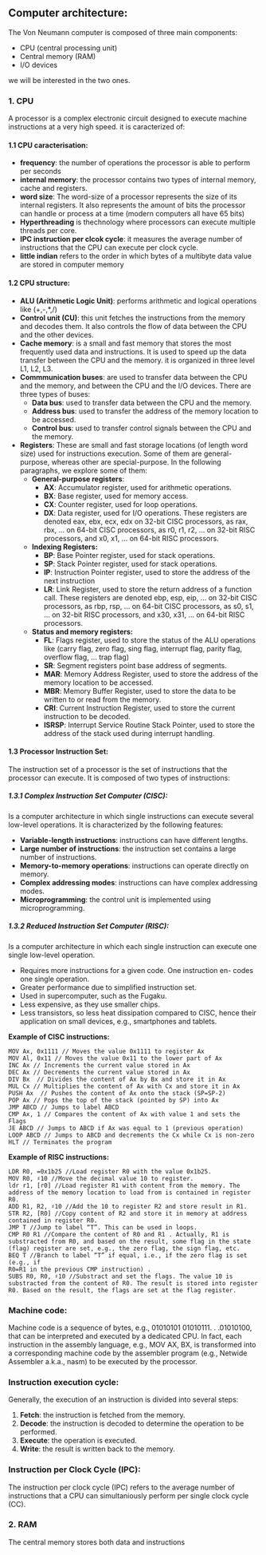 ## Computer architecture:

The Von Neumann computer is composed of three main components:

- CPU (central processing unit)
- Central memory (RAM)
- I/O devices

we will be interested in the two ones.

### 1. CPU

A processor is a complex electronic circuit designed to execute machine instructions at a very high speed. it is caracterized of:

#### 1.1 CPU caracterisation:

- **frequency**: the number of operations the processor is able to perform per seconds
- **internal memory**: the processor contains two types of internal memory, cache and registers.
- **word size**: The word-size of a processor represents the size of its internal registers. It also represents the amount of bits the processor can
  handle or process at a time (modern computers all have 65 bits)
- **Hyperthreading** is thechnology where processors can execute multiple threads per core.
- **IPC instruction per clcok cycle**: it measures the average number of instructions that the CPU can execute per clock cycle.
- **little indian** refers to the order in which bytes of a multibyte data value are stored in computer memory

#### 1.2 CPU structure:

- **ALU (Arithmetic Logic Unit)**: performs arithmetic and logical operations like (+,-,\*,/)
- **Control unit (CU)**: this unit fetches the instructions from the memory and decodes them. It also controls the flow of data between the CPU and the other devices.
- **Cache memory**: is a small and fast memory that stores the most frequently used data and instructions. It is used to speed up the data transfer between the CPU and the memory. it is organized in three level L1, L2, L3.
- **Commmunication buses**: are used to transfer data between the CPU and the memory, and between the CPU and the I/O devices. There are three types of buses:
  - **Data bus**: used to transfer data between the CPU and the memory.
  - **Address bus**: used to transfer the address of the memory location to be accessed.
  - **Control bus**: used to transfer control signals between the CPU and the memory.
- **Registers**: These are small and fast storage locations (of length word size) used for instructions execution. Some of them are general-purpose,
  whereas other are special-purpose. In the following paragraphs, we explore some of them:
  - **General-purpose registers**:
    - **AX**: Accumulator register, used for arithmetic operations.
    - **BX**: Base register, used for memory access.
    - **CX**: Counter register, used for loop operations.
    - **DX**: Data register, used for I/O operations.
      These registers are denoted eax, ebx, ecx, edx on 32-bit CISC processors, as rax, rbx, ... on 64-bit CISC processors, as r0, r1, r2, ... on 32-bit RISC processors, and x0, x1, ... on 64-bit RISC processors.
  - **Indexing Registers:**
    - **BP**: Base Pointer register, used for stack operations.
    - **SP**: Stack Pointer register, used for stack operations.
    - **IP**: Instruction Pointer register, used to store the address of the next instruction
    - **LR**: Link Register, used to store the return address of a function call.
      These registers are denoted ebp, esp, eip, ... on 32-bit CISC processors, as rbp, rsp, ... on 64-bit CISC processors, as s0, s1, ... on 32-bit RISC processors, and x30, x31, ... on 64-bit RISC processors.
  - **Status and memory registers:**
    - **FL**: Flags register, used to store the status of the ALU operations like (carry flag, zero flag, sing flag, interrupt flag, parity flag, overflow flag, ... trap flag)
    - **SR**: Segment registers point base address of segments.
    - **MAR**: Memory Address Register, used to store the address of the memory location to be accessed.
    - **MBR**: Memory Buffer Register, used to store the data to be written to or read from the memory.
    - **CRI**: Current Instruction Register, used to store the current instruction to be decoded.
    - **ISRSP**: Interrupt Service Routine Stack Pointer, used to store the address of the stack used during interrupt handling.

#### 1.3 Processor Instruction Set:

The instruction set of a processor is the set of instructions that the processor can execute. It is composed of two types of instructions:

##### 1.3.1 Complex Instruction Set Computer (CISC):

Is a computer architecture in which single instructions can execute several low-level operations. It is characterized by the following features:

- **Variable-length instructions**: instructions can have different lengths.
- **Large number of instructions**: the instruction set contains a large number of instructions.
- **Memory-to-memory operations**: instructions can operate directly on memory.
- **Complex addressing modes**: instructions can have complex addressing modes.
- **Microprogramming**: the control unit is implemented using microprogramming.

##### 1.3.2 Reduced Instruction Set Computer (RISC):

Is a computer architecture in which each single instruction can execute one single low-level operation.

- Requires more instructions for a given code. One instruction en-
  codes one single operation.
- Greater performance due to simplified instruction set.
- Used in supercomputer, such as the Fugaku.
- Less expensive, as they use smaller chips.
- Less transistors, so less heat dissipation compared to CISC, hence
  their application on small devices, e.g., smartphones and tablets.

**Example of CISC instructions:**

```assembly
MOV Ax, 0x1111 // Moves the value 0x1111 to register Ax
MOV Al, 0x11 // Moves the value 0x11 to the lower part of Ax
INC Ax // Increments the current value stored in Ax
DEC Ax // Decrements the current value stored in Ax
DIV Bx  // Divides the content of Ax by Bx and store it in Ax
MUL Cx // Multiplies the content of Ax with Cx and store it in Ax
PUSH Ax  // Pushes the content of Ax onto the stack (SP=SP-2)
POP Ax // Pops the top of the stack (pointed by SP) into Ax
JMP ABCD // Jumps to label ABCD
CMP Ax, 1 // Compares the content of Ax with value 1 and sets the Flags
JE ABCD // Jumps to ABCD if Ax was equal to 1 (previous operation)
LOOP ABCD // Jumps to ABCD and decrements the Cx while Cx is non-zero
HLT // Terminates the program
```

**Example of RISC instructions:**

```assembly
LDR R0, =0x1b25 //Load register R0 with the value 0x1b25.
MOV R0, ♯10 //Move the decimal value 10 to register.
ldr r1, [r0] //Load register R1 with content from the memory. The address of the memory location to load from is contained in register R0.
ADD R1, R2, ♯10 //Add the 10 to register R2 and store result in R1.
STR R2, [R0] //Copy content of R2 and store it in memory at address contained in register R0.
JMP T //Jump to label “T”. This can be used in loops.
CMP R0 R1 //Compare the content of R0 and R1 . Actually, R1 is substracted from R0, and based on the result, some flag in the state (flag) register are set, e.g., the zero flag, the sign flag, etc.
BEQ T //Branch to label “T” if equal, i.e., if the zero flag is set (e.g., if
R0=R1 in the previous CMP instruction) .
SUBS R0, R0, ♯10 //Substract and set the flags. The value 10 is substracted from the content of R0. The result is stored into register R0. Based on the result, the flags are set at the flag register.

```

### Machine code:

Machine code is a sequence of bytes, e.g., 01010101 01010111. . .01010100, that can be interpreted and executed by a dedicated CPU. In fact, each instruction in the assembly language, e.g., MOV AX, BX, is transformed into a corresponding machine code by the assembler program (e.g., Netwide Assembler a.k.a., nasm) to be executed by the processor.

### Instruction execution cycle:

Generally, the execution of an instruction is divided into several steps:

1. **Fetch**: the instruction is fetched from the memory.
2. **Decode**: the instruction is decoded to determine the operation to be performed.
3. **Execute**: the operation is executed.
4. **Write**: the result is written back to the memory.

### Instruction per Clock Cycle (IPC):

The instruction per clock cycle (IPC) refers to the average number of instructions that a CPU can simultaniously perform per single clock cycle (CC).

### 2. RAM

The central memory stores both data and instructions
